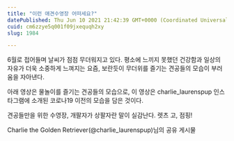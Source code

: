 ```yaml
---
title: "이런 애견수영장 어떠세요?"
datePublished: Thu Jun 10 2021 21:42:39 GMT+0000 (Coordinated Universal Time)
cuid: cm6zzye5q001f09jxequqh2xy
slug: 1984

---
```



6월로 접어들며 날씨가 점점 무더워지고 있다. 평소에 느끼지 못했던 건강함과 일상의 자유가 더욱 소중하게 느껴지는 요즘, 보란듯이 무더위를 즐기는 견공들의 모습이 부러움을 자아낸다.

아래 영상은 물놀이를 즐기는 견공들의 모습으로, 이 영상은 charlie_laurenspup 인스타그램에 소개된 코로나19 이전의 모습을 담은 것이다.

견공들만을 위한 수영장, 개팔자가 상팔자란 말이 실감난다. 렛츠 고, 점핑!

Charlie the Golden Retriever(@charlie_laurenspup)님의 공유 게시물